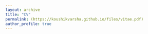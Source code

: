 ```yaml
---
layout: archive
title: "CV"
permalink: (https://koushikvarsha.github.io/files/vitae.pdf)
author_profile: true
---
```

